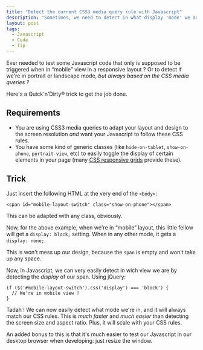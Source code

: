 ```yaml
---
title: "Detect the current CSS3 media query rule with Javascript"
description: "Sometimes, we need to detect in what display 'mode' we are with JS. Classical methods involve detecting screen size or user agents, but there is a far simpler technique."
layout: post
tags:
  - Javascript
  - Code
  - Tip
---
```


Ever needed to test some Javascript code that only is supposed to be triggered when in &ldquo;mobile&rdquo; view in a responsive layout ? Or to detect if we're in portrait or landscape mode, *but always based on the CSS media queries ?*

Here's a Quick'n'Dirty&reg; trick to get the job done.

## Requirements

* You are using CSS3 media queries to adapt your layout and design to the screen resolution *and* want your Javascript to follow these CSS rules.
* You have some kind of generic classes (like `hide-on-tablet`, `show-on-phone`, `portrait-view`, etc) to easily toggle the display of certain elements in your page (many [CSS responsive grids](https://github.com/connecti/cssgrid) provide these).

## Trick

Just insert the following HTML at the very end of the `<body>`:

    <span id="mobile-layout-switch" class="show-on-phone"></span>

This can be adapted with any class, obviously.

Now, for the above example, when we're in &ldquo;mobile&rdquo; layout, this little fellow will get a `display: block;` setting. When in any other mode, it gets a `display: none;`.

This is won't mess up our design, because the `span` is empty and won't take up any space.

Now, in Javascript, we can very easily detect in wich view we are by detecting the *display* of our span. Using jQuery:

    if ($('#mobile-layout-switch').css('display') === 'block') {
      // We're in mobile view !
    }

Tadah ! We can now easily detect what mode we're in, and it will always match our CSS rules. This is *much faster* and *much easier* than detecting the screen size and aspect ratio. Plus, it will scale with your CSS rules.

An added bonus to this is that it's much easier to test our Javascript in our desktop browser when developing: just resize the window.
